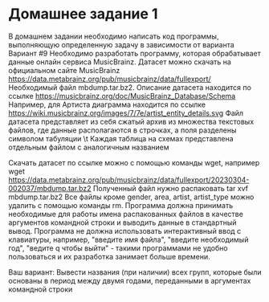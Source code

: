 # Домашнее задание 1
В домашнем задании необходимо написать код программы, выполняющую определенную задачу в зависимости от варианта
Вариант #9
Необходимо разработать программу, которая обрабатывает данные онлайн сервиса MusicBrainz.
Датасет можно скачать на официальном сайте MusicBrainz https://data.metabrainz.org/pub/musicbrainz/data/fullexport/
Необходимый файл mbdump.tar.bz2.
Описание датасета находится по ссылке https://musicbrainz.org/doc/MusicBrainz_Database/Schema
Например, для Артиста диаграмма находится по ссылке https://wiki.musicbrainz.org/images/7/7e/artist_entity_details.svg
Файл датасета представляет из себя сжатый архив из множества текстовых файлов, где данные располагаются в строчках, а поля разделены символом табуляции \t
Каждая таблица на схемах представлена отдельным файлом с аналогичным названием

Скачать датасет по ссылке можно с помощью команды wget, например
wget https://data.metabrainz.org/pub/musicbrainz/data/fullexport/20230304-002037/mbdump.tar.bz2
Полученный файл нужно распаковать
tar xvf mbdump.tar.bz2
Все файлы кроме gender, area, artist, artist_type можно удалить с помощью команды rm.
Программа должна принимать необходимые для работы имена распакованных файлов в качестве аргументов командной строки и выводить данные в стандартный вывод.
Программа не должна использовать интерактивный ввод с клавиатуры, например, "введите имя файла", "введите необходимый год", "ведите q чтобы выйти" - такими программами не удобно пользоваться и их разработка занимает больше времени.

Ваш вариант:
Вывести названия (при наличии) всех групп, которые были основаны в период между двумя годами, переданными в аргументах командной строки

